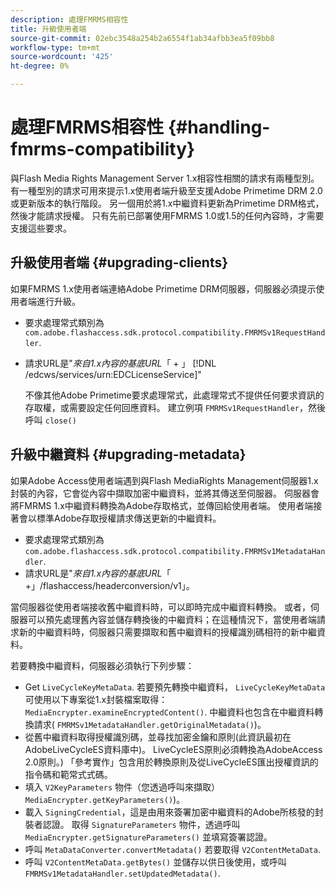 ```yaml
---
description: 處理FMRMS相容性
title: 升級使用者端
source-git-commit: 02ebc3548a254b2a6554f1ab34afbb3ea5f09bb8
workflow-type: tm+mt
source-wordcount: '425'
ht-degree: 0%

---
```


# 處理FMRMS相容性 {#handling-fmrms-compatibility}

與Flash Media Rights Management Server 1.x相容性相關的請求有兩種型別。 有一種型別的請求可用來提示1.x使用者端升級至支援Adobe Primetime DRM 2.0或更新版本的執行階段。 另一個用於將1.x中繼資料更新為Primetime DRM格式，然後才能請求授權。 只有先前已部署使用FMRMS 1.0或1.5的任何內容時，才需要支援這些要求。

## 升級使用者端 {#upgrading-clients}

如果FMRMS 1.x使用者端連絡Adobe Primetime DRM伺服器，伺服器必須提示使用者端進行升級。

* 要求處理常式類別為 `com.adobe.flashaccess.sdk.protocol.compatibility.FMRMSv1RequestHandler`.
* 請求URL是&quot;*來自1.x內容的基底URL*「 + 」 [!DNL /edcws/services/urn:EDCLicenseService]&quot;

  不像其他Adobe Primetime要求處理常式，此處理常式不提供任何要求資訊的存取權，或需要設定任何回應資料。 建立例項 `FMRMSv1RequestHandler`，然後呼叫 `close()`

## 升級中繼資料 {#upgrading-metadata}

如果Adobe Access使用者端遇到與Flash MediaRights Management伺服器1.x封裝的內容，它會從內容中擷取加密中繼資料，並將其傳送至伺服器。 伺服器會將FMRMS 1.x中繼資料轉換為Adobe存取格式，並傳回給使用者端。 使用者端接著會以標準Adobe存取授權請求傳送更新的中繼資料。

* 要求處理常式類別為 `com.adobe.flashaccess.sdk.protocol.compatibility.FMRMSv1MetadataHandler`.
* 請求URL是&quot;*來自1.x內容的基底URL*「 +」/flashaccess/headerconversion/v1」。

當伺服器從使用者端接收舊中繼資料時，可以即時完成中繼資料轉換。 或者，伺服器可以預先處理舊內容並儲存轉換後的中繼資料；在這種情況下，當使用者端請求新的中繼資料時，伺服器只需要擷取和舊中繼資料的授權識別碼相符的新中繼資料。

若要轉換中繼資料，伺服器必須執行下列步驟：

* Get `LiveCycleKeyMetaData`. 若要預先轉換中繼資料， `LiveCycleKeyMetaData` 可使用以下專案從1.x封裝檔案取得： `MediaEncrypter.examineEncryptedContent()`. 中繼資料也包含在中繼資料轉換請求( `FMRMSv1MetadataHandler.getOriginalMetadata()`)。
* 從舊中繼資料取得授權識別碼，並尋找加密金鑰和原則(此資訊最初在AdobeLiveCycleES資料庫中)。 LiveCycleES原則必須轉換為AdobeAccess 2.0原則。) 「參考實作」包含用於轉換原則及從LiveCycleES匯出授權資訊的指令碼和範常式式碼。
* 填入 `V2KeyParameters` 物件（您透過呼叫來擷取） `MediaEncrypter.getKeyParameters()`)。
* 載入 `SigningCredential`，這是由用來簽署加密中繼資料的Adobe所核發的封裝者認證。 取得 `SignatureParameters` 物件，透過呼叫 `MediaEncrypter.getSignatureParameters()` 並填寫簽署認證。
* 呼叫 `MetaDataConverter.convertMetadata()` 若要取得 `V2ContentMetaData`.
* 呼叫 `V2ContentMetaData.getBytes()` 並儲存以供日後使用，或呼叫 `FMRMSv1MetadataHandler.setUpdatedMetadata()`.

